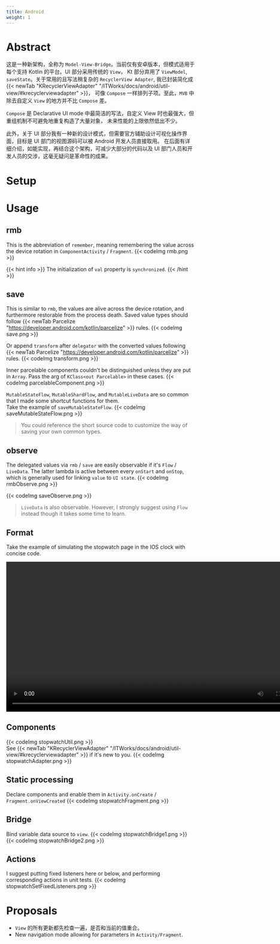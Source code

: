 ```yaml
---
title: Android
weight: 1
---
```


# Abstract
这是一种新架构，全称为 `Model-View-Bridge`。当前仅有安卓版本，但模式适用于每个支持 Kotlin 的平台。UI 部分采用传统的 `View`，
Kt 部分弃用了 `ViewModel`, `saveState`。关于常用的且写法稍复杂的 `RecyclerView Adapter`, 我已封装简化成 {{< newTab "KRecyclerViewAdapter" "/ITWorks/docs/android/util-view/#krecyclerviewadapter" >}}，
可像 `Compose` 一样排列子项。至此，`MVB` 中除去自定义 `View` 的地方并不比 `Compose` 差。

`Compose` 是 Declarative UI mode 中最简洁的写法，自定义 View 时也最强大，但重组机制不可避免地重复构造了大量对象，
未来性能的上限依然低出不少。

此外，关于 UI 部分我有一种新的设计模式，但需要官方辅助设计可视化操作界面，目标是 UI 部门的视图源码可以被 Android 开发人员直接取用。
在后面有详细介绍，如能实现，再结合这个架构，可减少大部分的代码以及 UI 部门人员和开发人员的交涉，这毫无疑问是革命性的成果。

# Setup

# Usage
## rmb
This is the abbreviation of `remember`, meaning remembering the value across the device rotation in 
`ComponentActivity` / `Fragment`. 
{{< codeImg rmb.png >}}

{{< hint info >}}
The initialization of `val` property is `synchronized`. 
{{< /hint >}}

## save
This is similar to `rmb`, the values are alive across the device rotation, and furthermore restorable from the process death. 
Saved value types should follow {{< newTab Parcelize "https://developer.android.com/kotlin/parcelize" >}} rules.
{{< codeImg save.png >}}

Or append `transform` after `delegator` with the converted values following {{< newTab Parcelize "https://developer.android.com/kotlin/parcelize" >}} rules.
{{< codeImg transform.png >}}

Inner parcelable components couldn't be distinguished unless they are put in `Array`. Pass the arg of 
`KClass<out Parcelable>` in these cases.
{{< codeImg parcelableComponent.png >}}

`MutableStateFlow`, `MutableShardFlow`, and `MutableLiveData` are so common that I made some shortcut functions for 
them.
<br>Take the example of `saveMutableStateFlow`. 
{{< codeImg saveMutableStateFlow.png >}} 

> You could reference the short source code to customize the way of saving your own common types. 

## observe
The delegated values via `rmb` / `save` are easily observable if it's `Flow` / `LiveData`. The latter lambda is active between every `onStart`
and `onStop`, which is generally used for linking `value` to `UI state`.
{{< codeImg rmbObserve.png >}}

{{< codeImg saveObserve.png >}}

> `LiveData` is also observable. However, I strongly suggest using `Flow` instead though it takes some time to learn.    

## Format  
Take the example of simulating the stopwatch page in the IOS clock with concise code. 

<video height="400" controls>
  <source src="stopwatch.mov" type="video/mp4">
</video>

## Components
{{< codeImg stopwatchUtil.png >}}
<br> See {{< newTab "KRecyclerViewAdapter" "/ITWorks/docs/android/util-view/#krecyclerviewadapter" >}} if it's new to you.
{{< codeImg stopwatchAdapter.png >}}

## Static processing
Declare components and enable them in `Activity.onCreate` / `Fragment.onViewCreated` 
{{< codeImg stopwatchFragment.png >}}

## Bridge
Bind variable data source to `view`. 
{{< codeImg stopwatchBridge1.png >}}
{{< codeImg stopwatchBridge2.png >}}

## Actions
I suggest putting fixed listeners here or below, and performing corresponding actions in unit tests. 
{{< codeImg stopwatchSetFixedListeners.png >}}

# Proposals
- `View` 的所有更新都先检查一遍，是否和当前的值重合。
- New navigation mode allowing for parameters in `Activity/Fragment`. 